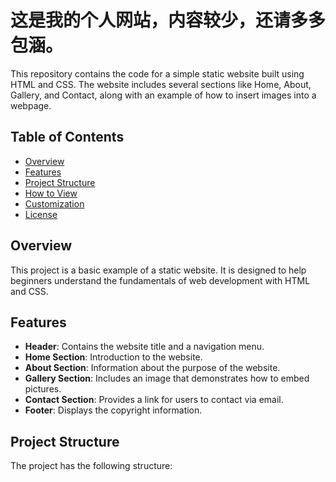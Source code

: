 # 这是我的个人网站，内容较少，还请多多包涵。

This repository contains the code for a simple static website built using HTML and CSS. The website includes several sections like Home, About, Gallery, and Contact, along with an example of how to insert images into a webpage.

## Table of Contents
- [Overview](#overview)
- [Features](#features)
- [Project Structure](#project-structure)
- [How to View](#how-to-view)
- [Customization](#customization)
- [License](#license)

## Overview

This project is a basic example of a static website. It is designed to help beginners understand the fundamentals of web development with HTML and CSS.

## Features

- **Header**: Contains the website title and a navigation menu.
- **Home Section**: Introduction to the website.
- **About Section**: Information about the purpose of the website.
- **Gallery Section**: Includes an image that demonstrates how to embed pictures.
- **Contact Section**: Provides a link for users to contact via email.
- **Footer**: Displays the copyright information.

## Project Structure

The project has the following structure:
